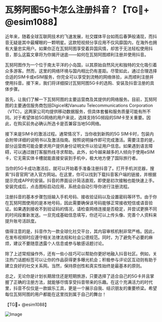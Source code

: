 # 瓦努阿图5G卡怎么注册抖音？【TG💪+ @esim1088】

近年来，随着全球互联网技术的飞速发展，社交媒体平台如雨后春笋般涌现，而抖音无疑是其中最耀眼的一颗明星。这款短视频分享应用不仅风靡国内，在海外也拥有大量忠实用户。如果你正在瓦努阿图享受着异国风情，却苦于无法轻松使用抖音，那么这篇文章将为你揭开谜底——如何在瓦努阿图顺利注册并使用抖音。

瓦努阿图作为一个位于南太平洋的小岛国，以其原始自然风光和独特的文化吸引着众多游客。然而，这里的网络环境与国内相比仍有差距。尽管如此，通过合理选择合适的SIM卡或eSIM服务，你完全可以享受到流畅的网络体验，从而顺利注册并使用抖音。接下来，我们将详细探讨瓦努阿图5G卡的选购、安装及抖音注册的具体步骤。

首先，让我们了解一下瓦努阿图的主要运营商及其提供的网络服务。目前，瓦努阿图的主要通信服务商包括Digicel和Vanuatu Telecommunications Corporation（VTC）。这两家公司均提供移动数据服务，但具体套餐和服务质量可能有所不同。对于希望体验5G网络的用户来说，选择支持5G频段的SIM卡至关重要。因此，在购买前务必确认所选卡是否兼容当地5G网络。

接下来是SIM卡的激活过程。通常情况下，当你收到新购的5G SIM卡时，包装内会附带详细的说明书以及激活指南。按照说明操作即可完成激活。需要注意的是，部分运营商可能会要求用户提供身份证明文件以验证用户信息。如果遇到语言障碍，可以通过拨打客服热线寻求帮助。此外，如今越来越多的人倾向于使用eSIM卡，它无需实体卡槽就能直接安装到手机中，极大地方便了国际旅行者。

当你的5G卡成功激活后，就可以开始着手准备注册抖音了。打开手机浏览器，搜索“抖音官网”进入官方网站。在这里，你可以找到下载抖音客户端的链接，并根据提示完成APP的安装。抖音的界面设计简洁直观，即使是初次接触也能快速上手。安装完成后，点击图标启动应用，系统会自动引导你进行注册流程。

注册抖音的基本步骤包括输入手机号码、接收验证码以及设置密码等环节。由于你在瓦努阿图使用的是本地号码，因此需要确保该号码能够正常接收短信或语音验证。如果遇到接收不到验证码的情况，请检查网络连接是否稳定，并尝试更换不同的时间段重新发送。一旦完成基础信息填写，你还可以上传头像、完善个人资料来提升账号活跃度。

值得注意的是，抖音作为一款全球化社交平台，其内容审核机制非常严格。因此，在发布视频时应遵守相关法律法规和社会公德规范。同时，为了避免不必要的麻烦，建议不要随意透露个人信息或参与敏感话题讨论。

除了上述常规操作外，还有一些小技巧可以帮助你更好地融入抖音社区。例如，关注热门话题标签可以让你的作品获得更多曝光机会；积极参与评论区互动则有助于建立良好的社交关系网。当然，保持原创性和真实性始终是最基本的原则。

总之，无论你是计划长期居住还是短期旅游，只要选择了适合自己的5G卡并且掌握了正确的注册方法，就能够尽情享受抖音带来的乐趣。在这个充满活力的时代里，抖音不仅仅是一款娱乐工具，更是一个展示自我、结识朋友的重要桥梁。希望每位瓦努阿图的用户都能在这里找到属于自己的舞台！

【TG💪+ @esim1088】

![Image](https://i.postimg.cc/4NQfJmqS/Snipaste-2025-05-13-00-14-12.png)